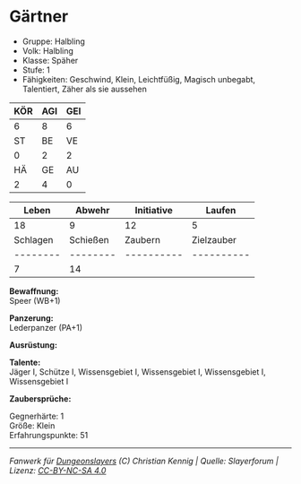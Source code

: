 # Gärtner  
- Gruppe: Halbling  
- Volk: Halbling  
- Klasse: Späher  
- Stufe: 1  
- Fähigkeiten: Geschwind, Klein, Leichtfüßig, Magisch unbegabt, Talentiert, Zäher als sie aussehen  


| KÖR | AGI | GEI |  
| --- | --- | --- |  
| 6   | 8   | 6   |
| ST  | BE  | VE  |  
| 0   | 2   | 2   |
| HÄ  | GE  | AU  |  
| 2   | 4   | 0   |


| Leben    | Abwehr   | Initiative | Laufen     |
| -------- | -------- | ---------- | ---------- |
| 18       | 9        | 12         | 5          |
| Schlagen | Schießen | Zaubern    | Zielzauber |
| -------- | -------- | ---------- | ---------- |
| 7        | 14       |            |            |

**Bewaffnung:**  
Speer (WB+1)

**Panzerung:**  
Lederpanzer (PA+1)

**Ausrüstung:**  


**Talente:**  
Jäger I, Schütze I, Wissensgebiet I, Wissensgebiet I, Wissensgebiet I, Wissensgebiet I

**Zaubersprüche:**  


Gegnerhärte: 1  
Größe: Klein  
Erfahrungspunkte: 51  



___
*Fanwerk für [Dungeonslayers](https://www.dungeonslayers.net/) (C) Christian Kennig | Quelle: Slayerforum | Lizenz: [CC-BY-NC-SA 4.0](https://creativecommons.org/licenses/by-nc-sa/4.0/deed.de)*